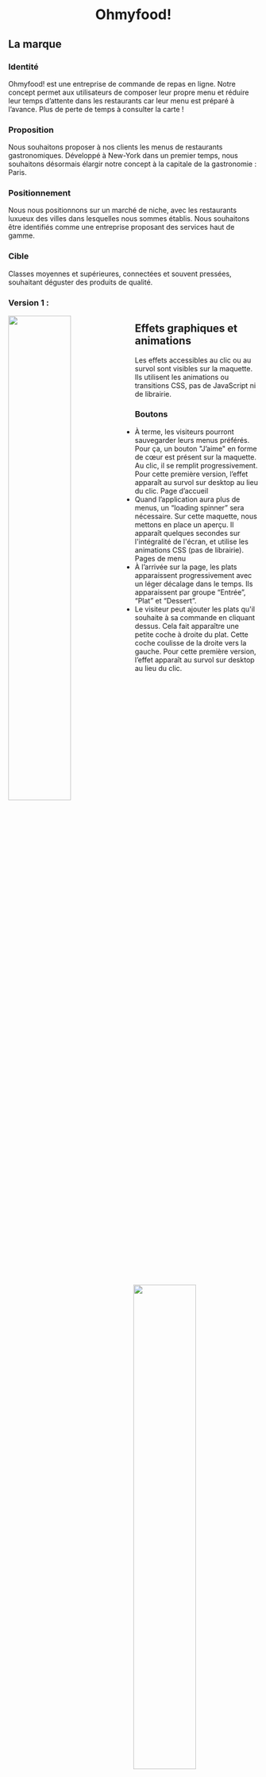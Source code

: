 # <p align="center">Ohmyfood!</p>
## La marque 

### Identité
Ohmyfood! est une entreprise de commande de repas en ligne. Notre concept permet aux
utilisateurs de composer leur propre menu et réduire leur temps d’attente dans les
restaurants car leur menu est préparé à l’avance. Plus de perte de temps à consulter la carte
!
### Proposition
Nous souhaitons proposer à nos clients les menus de restaurants gastronomiques.
Développé à New-York dans un premier temps, nous souhaitons désormais élargir notre
concept à la capitale de la gastronomie : Paris.

### Positionnement
Nous nous positionnons sur un marché de niche, avec les restaurants luxueux des villes
dans lesquelles nous sommes établis. Nous souhaitons être identifiés comme une
entreprise proposant des services haut de gamme.

### Cible
Classes moyennes et supérieures, connectées et souvent pressées, souhaitant déguster des
produits de qualité.

### Version 1 : 

<img align="left" src="https://user-images.githubusercontent.com/101470978/219616097-bb52849e-44b7-4114-acce-509699b168f8.png" height="50%">
<img align="right" src="https://user-images.githubusercontent.com/101470978/219618114-0b51b2f8-fffa-4776-89d0-2faea3e24af9.png" height="50%">  

## Effets graphiques et animations
Les effets accessibles au clic ou au survol sont visibles sur la maquette. Ils utilisent
les animations ou transitions CSS, pas de JavaScript ni de librairie.

### Boutons
- À terme, les visiteurs pourront sauvegarder leurs menus préférés. Pour ça, un
bouton "J’aime" en forme de cœur est présent sur la maquette. Au clic, il se remplit progressivement. Pour cette première version, l’effet apparaît au
survol sur desktop au lieu du clic.
Page d’accueil
- Quand l’application aura plus de menus, un “loading spinner” sera nécessaire. Sur
cette maquette, nous mettons en place un aperçu. Il apparaît quelques secondes sur l'intégralité de l'écran, et
utilise les animations CSS (pas de librairie).
Pages de menu
- À l’arrivée sur la page, les plats apparaissent progressivement avec un léger
décalage dans le temps. Ils apparaissent par groupe
“Entrée”, “Plat” et “Dessert”. 
- Le visiteur peut ajouter les plats qu'il souhaite à sa commande en cliquant dessus.
Cela fait apparaître une petite coche à droite du plat. Cette coche coulisse de
la droite vers la gauche. Pour cette première version, l’effet apparaît au survol
sur desktop au lieu du clic. 
